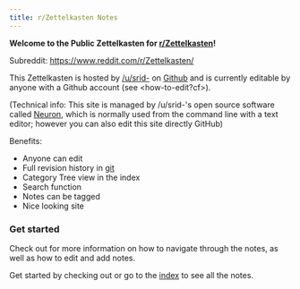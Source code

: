 ```yaml
---
title: r/Zettelkasten Notes
---
```


**Welcome to the Public Zettelkasten for [r/Zettelkasten](https://reddit.com/r/Zettelkasten/)!**

Subreddit: <https://www.reddit.com/r/Zettelkasten/>

This Zettelkasten is hosted by [/u/srid-](https://www.srid.ca) on [Github](https://github.com/srid/reddit.zettel.page) and is currently editable by anyone with a Github account (see <how-to-edit?cf>). 

(Technical info: This site is managed by /u/srid-'s open source software called [Neuron](https://neuron.zettel.page/), which is normally used from the command line with a text editor; however you can also edit this site directly GitHub)

Benefits:
* Anyone can edit
* Full revision history in [git](https://github.com/srid/reddit.zettel.page)
* Category Tree view in the index
* Search function
* Notes can be tagged
* Nice looking site

### Get started

Check out <how-to-use> for more information on how to navigate through the notes, as well as how to edit and add notes.

Get started by checking out <zettelkasten> or go to the [index](https://reddit.zettel.page/z-index.html) to see all the notes.
